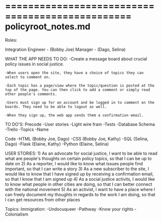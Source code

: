 ================================================
policyroot_notes.md
================================================

Roles:

Integration Engineer - (Bobby Joe)
Manager - (Dago, Selina)



WHAT THE APP NEEDS TO DO:
	-Create a message board about crucial policy issues in social justice.

	-When users open the site, they have a choice of topics they can select to comment on.

	-Each topic has a page/view where the topic/question is posted at the top of the page. You can then click to add a comment or simply read other people's comments.

	-Users must sign up for an account and be logged in to comment on the boards. They need to be able to logout as well.

	-When they sign up, the web app sends them a confirmation email.





TO DO'S:
Precode
	-User stories
	-Light wire fram
	-Tests
	-Database Schema
	-Trello
	-Topics
	-Name

Code
	-HTML (Bobby Joe, Dago)
	-CSS  (Bobby Joe, Kathy)
	-SQL  (Selina, Dago)
	-Flask  (Elaine, Kathy)
	-Python  (Elaine, Selina)




USER STORIES:
	1) As an advocate for social justice, I want to be able to read what are people's thoughts on certain policy topics, so that I can be up to date on 
	2) As a reporter, I would like to know what issues people find important, so that I can write a story
	3) As a new subscriber to the site, I would like to know that I have signed up by receiving a confirmation email, so that I know that I am signed up
	4) As a social justice activits, I would like to know what people in other cities are doing, so that I can better connect with the national movement
	5) As an activist, I want to have a place where I can freely document my thoughts in regards to the work I am doing, so that I can get resources from other places


Topics:
	Immigration:
		-Undocuqueer
		-Pathway
		-Know your rights
		-Colonialism